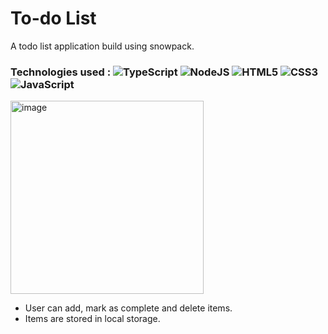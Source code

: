 # To-do List 
A todo list application build using snowpack.
### Technologies used : ![TypeScript](https://img.shields.io/badge/typescript-%23007ACC.svg?style=for-the-badge&logo=typescript&logoColor=white) ![NodeJS](https://img.shields.io/badge/node.js-6DA55F?style=for-the-badge&logo=node.js&logoColor=white) ![HTML5](https://img.shields.io/badge/html5-%23E34F26.svg?style=for-the-badge&logo=html5&logoColor=white) ![CSS3](https://img.shields.io/badge/css3-%231572B6.svg?style=for-the-badge&logo=css3&logoColor=white) ![JavaScript](https://img.shields.io/badge/javascript-%23323330.svg?style=for-the-badge&logo=javascript&logoColor=%23F7DF1E) 

<img width="309" alt="image" src="https://user-images.githubusercontent.com/66831984/215318585-e2a27a85-c294-4c34-9cdb-edbc7b2e2519.png">

- User can add, mark as complete and delete items. 
- Items are stored in local storage.
